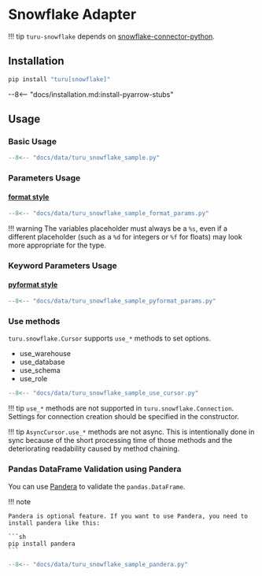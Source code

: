 # Snowflake Adapter

!!! tip
    `turu-snowflake` depends on [snowflake-connector-python](https://pypi.org/project/snowflake-connector-python/).

## Installation

```bash
pip install "turu[snowflake]"
```

--8<-- "docs/installation.md:install-pyarrow-stubs"

## Usage
### Basic Usage

```python
--8<-- "docs/data/turu_snowflake_sample.py"
```

### Parameters Usage
#### [format style](https://peps.python.org/pep-0249/#paramstyle)

```python
--8<-- "docs/data/turu_snowflake_sample_format_params.py"
```

!!! warning
    The variables placeholder must always be a `%s`, even if a different placeholder (such as a `%d` for integers or `%f` for floats) may look more appropriate for the type.

<!-- #### [qmark style](https://peps.python.org/pep-0249/#paramstyle)

```python
--8<-- "docs/data/turu_snowflake_sample_qmark_params.py"
```

#### [numeric style](https://peps.python.org/pep-0249/#paramstyle)

```python
--8<-- "docs/data/turu_snowflake_sample_numeric_params.py"
```

!!! warning
    `qmark` and `numeric` styles have some points to note. Please refer to [the official document](https://docs.snowflake.com/en/developer-guide/python-connector/python-connector-example#qmark-or-numeric-binding) for details. -->

### Keyword Parameters Usage
#### [pyformat style](https://peps.python.org/pep-0249/#paramstyle)

```python
--8<-- "docs/data/turu_snowflake_sample_pyformat_params.py"
```

### Use methods

`turu.snowflake.Cursor` supports `use_*` methods to set options.

- use_warehouse
- use_database
- use_schema
- use_role


```python
--8<-- "docs/data/turu_snowflake_sample_use_cursor.py"
```

!!! tip
    `use_*` methods are not supported in `turu.snowflake.Connection`.
    Settings for connection creation should be specified in the constructor.

!!! tip
    `AsyncCursor.use_*` methods are not async.
    This is intentionally done in sync because of the short processing time of those methods and the deteriorating readability caused by method chaining.

### Pandas DataFrame Validation using Pandera
You can use [Pandera](https://pandera.readthedocs.io/en/stable/) to validate the `pandas.DataFrame`.

!!! note

    Pandera is optional feature. If you want to use Pandera, you need to install pandera like this:

    ```sh
    pip install pandera
    ```

```python
--8<-- "docs/data/turu_snowflake_sample_pandera.py"
```

